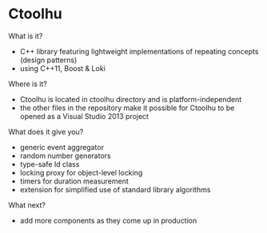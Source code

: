 Ctoolhu
=======

What is it?

- C++ library featuring lightweight implementations of repeating concepts (design patterns)
- using C++11, Boost &amp; Loki

Where is it?

- Ctoolhu is located in ctoolhu directory and is platform-independent
- the other files in the repository make it possible for Ctoolhu to be opened as a Visual Studio 2013 project

What does it give you?

- generic event aggregator
- random number generators
- type-safe Id class
- locking proxy for object-level locking
- timers for duration measurement
- extension for simplified use of standard library algorithms

What next?

- add more components as they come up in production

